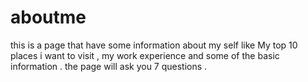 # aboutme
this is a page that have some information about my self
 like My top 10 places i want to visit , my work experience and some of the basic information .
  the page will ask you 7 questions .